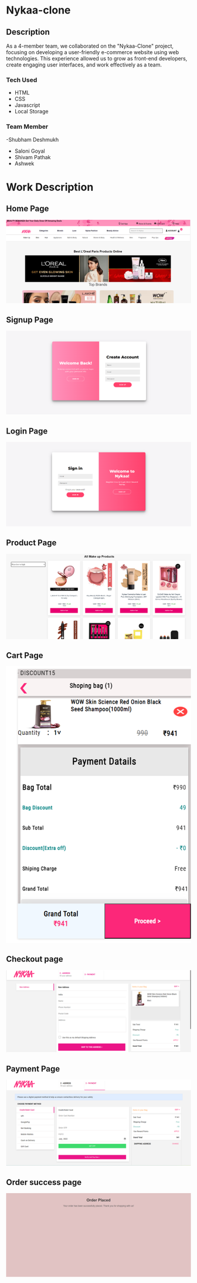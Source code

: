
# Nykaa-clone


## Description 
As a 4-member team, we collaborated on the "Nykaa-Clone" project, focusing on developing a user-friendly e-commerce website using web technologies. This experience allowed us to grow as front-end developers, create engaging user interfaces, and work effectively as a team.

### Tech Used
- HTML
- CSS
- Javascript
- Local Storage

### Team Member
-Shubham Deshmukh
- Saloni Goyal
- Shivam Pathak
- Ashwek

# Work Description

## Home Page
![image](./image/nykaa-thumbnail.png)

## Signup Page
![image](./image/signup.png)

## Login Page
![image](./image/login.png)

## Product Page
![image](./image/product.png)


## Cart Page
![image](./image/shoppingbag.png)

## Checkout page
![image](./image/address.png)

## Payment Page
![image](./image/payment.png)

## Order success page
![image](./image/Order.png)









